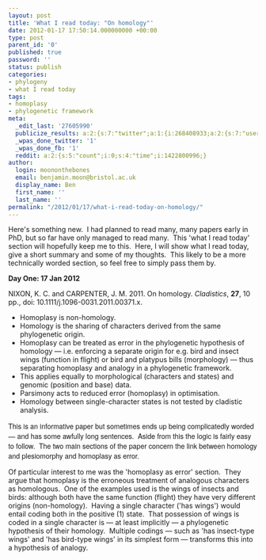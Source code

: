 ```yaml
---
layout: post
title: 'What I read today: "On homology"'
date: 2012-01-17 17:50:14.000000000 +00:00
type: post
parent_id: '0'
published: true
password: ''
status: publish
categories:
- phylogeny
- what I read today
tags:
- homoplasy
- phylogenetic framework
meta:
  _edit_last: '27605990'
  publicize_results: a:2:{s:7:"twitter";a:1:{i:268408933;a:2:{s:7:"user_id";s:14:"moononthebones";s:7:"post_id";s:18:"159331732976451584";}}s:2:"fb";a:1:{i:754500922;a:2:{s:7:"user_id";s:9:"754500922";s:7:"post_id";s:17:"10150589212345923";}}}
  _wpas_done_twitter: '1'
  _wpas_done_fb: '1'
  reddit: a:2:{s:5:"count";i:0;s:4:"time";i:1422800996;}
author:
  login: moononthebones
  email: benjamin.moon@bristol.ac.uk
  display_name: Ben
  first_name: ''
  last_name: ''
permalink: "/2012/01/17/what-i-read-today-on-homology/"
---
```

<p>Here's something new.  I had planned to read many, many papers early in PhD, but so far have only managed to read many.  This 'what I read today' section will hopefully keep me to this.  Here, I will show what I read today, give a short summary and some of my thoughts.  This likely to be a more technically worded section, so feel free to simply pass them by.</p>
<p><strong>Day One: 17 Jan 2012</strong></p>
<p>NIXON, K. C. and CARPENTER, J. M. 2011. On homology. <em>Cladistics</em>, <strong>27</strong>, 10 pp., doi: 10.1111/j.1096-0031.2011.00371.x.</p>
<ul>
<li>Homoplasy is non-homology.</li>
<li>Homology is the sharing of characters derived from the same phylogenetic origin.</li>
<li>Homoplasy can be treated as error in the phylogenetic hypothesis of homology — i.e. enforcing a separate origin for e.g. bird and insect wings (function in flight) or bird and platypus bills (morphology) — thus separating homoplasy and analogy in a phylogenetic framework.</li>
<li>This applies equally to morphological (characters and states) and genomic (position and base) data.</li>
<li>Parsimony acts to reduced error (homoplasy) in optimisation.</li>
<li>Homology between single-character states is not tested by cladistic analysis.</li>
</ul>
<p><span class="Apple-style-span" style="font-family:'Helvetica Neue', Helvetica, Arial, sans-serif;">This is an informative paper but sometimes ends up being complicatedly worded — and has some awfully long sentences.  Aside from this the logic is fairly easy to follow.  The two main sections of the paper concern the link between homology and plesiomorphy and homoplasy as error.</span></p>
<p>Of particular interest to me was the 'homoplasy as error' section.  They argue that homoplasy is the erroneous treatment of analogous characters as homologous.  One of the examples used is the wings of insects and birds: although both have the same function (flight) they have very different origins (non-homology).  Having a single character ('has wings') would entail coding both in the positive (1) state.  That possession of wings is coded in a single character is — at least implicitly — a phylogenetic hypothesis of their homology.  Multiple codings — such as 'has insect-type wings' and 'has bird-type wings' in its simplest form — transforms this into a hypothesis of analogy.</p>
